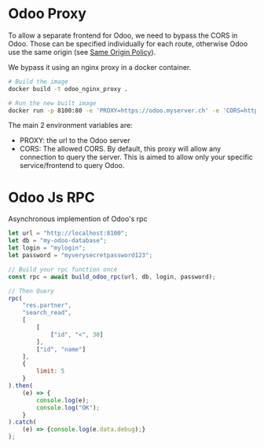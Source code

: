 # Odoo Proxy

To allow a separate frontend for Odoo, we need to bypass the CORS in Odoo.
Those can be specified individually for each route, otherwise Odoo use the same origin (see [Same Origin Policy](https://developer.mozilla.org/fr/docs/Web/Security/Same-origin_policy)).

We bypass it using an nginx proxy in a docker container.

```bash
# Build the image
docker build -t odoo_nginx_proxy .

# Run the new built image
docker run -p 8100:80 -e 'PROXY=https://odoo.myserver.ch' -e 'CORS=https://www.google.com' odoo_nginx_proxy
```

The main 2 environment variables are:

* PROXY: the url to the Odoo server
* CORS: The allowed CORS. By default, this proxy will allow any connection to query the server. This is aimed to allow only your specific service/frontend to query Odoo.



# Odoo Js RPC

Asynchronous implemention of Odoo's rpc

```javascript
let url = "http://localhost:8100";
let db = "my-odoo-database";
let login = "mylogin";
let password = "myverysecretpassword123";

// Build your rpc function once
const rpc = await build_odoo_rpc(url, db, login, password);

// Then Query
rpc(
    "res.partner",
    "search_read",
    [
        [
            ["id", "<", 30]
        ],
        ["id", "name"]
    ],
    {
        limit: 5
    }
).then(
    (e) => {
        console.log(e);
        console.log("OK");
   	}
).catch(
    (e) => {console.log(e.data.debug);}
);
```

